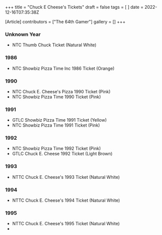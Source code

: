 +++
title = "Chuck E Cheese's Tickets"
draft = false
tags = [ ]
date = 2022-12-16T07:35:38Z

[Article]
contributors = ["The 64th Gamer"]
gallery = []
+++
### Unknown Year ###

* NTC Thumb Chuck Ticket (Natural White)

### 1986 ###

* NTC Showbiz Pizza Time Inc 1986 Ticket (Orange)

### 1990 ###

* NTC Chuck E. Cheese's Pizza 1990 Ticket (Pink)
* NTC Showbiz Pizza Time 1990 Ticket (Pink)

### 1991 ###

* GTLC Showbiz Pizza Time 1991 Ticket (Yellow)
* NTC Showbiz Pizza Time 1991 Ticket (Pink)

### 1992 ###

* NTC Showbiz Pizza Time 1992 Ticket (Pink)
* GTLC Chuck E. Cheese 1992 Ticket (Light Brown)

### 1993 ###

* NTTC Chuck E. Cheese's 1993 Ticket (Natural White)

### 1994 ###

* NTTC Chuck E. Cheese's 1994 Ticket (Natural White)

### 1995 ###

* NTTC Chuck E. Cheese's 1995 Ticket (Natural White)
*